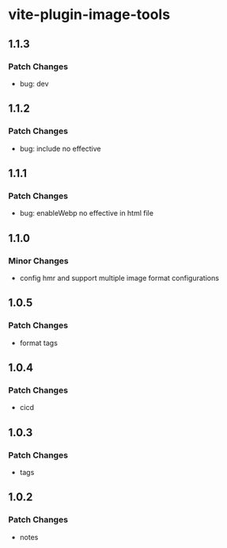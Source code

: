 # vite-plugin-image-tools

## 1.1.3

### Patch Changes

- bug: dev

## 1.1.2

### Patch Changes

- bug: include no effective

## 1.1.1

### Patch Changes

- bug: enableWebp no effective in html file

## 1.1.0

### Minor Changes

- config hmr and support multiple image format configurations

## 1.0.5

### Patch Changes

- format tags

## 1.0.4

### Patch Changes

- cicd

## 1.0.3

### Patch Changes

- tags

## 1.0.2

### Patch Changes

- notes
